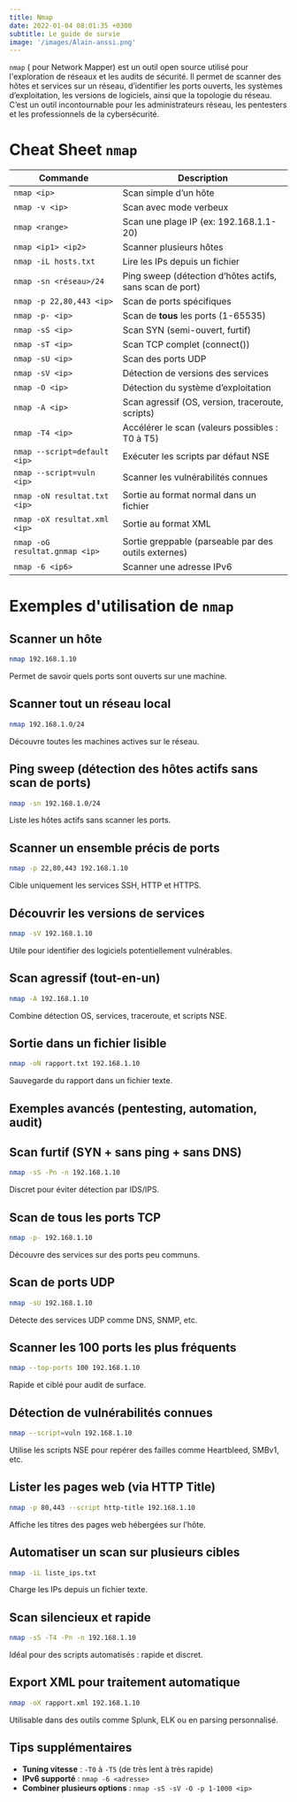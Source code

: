 ```yaml
---
title: Nmap
date: 2022-01-04 08:01:35 +0300
subtitle: Le guide de survie
image: '/images/Alain-anssi.png'
---
```


`nmap` ( pour Network Mapper) est un outil open source utilisé pour l'exploration de réseaux et les audits de sécurité. Il permet de scanner des hôtes et services sur un réseau, d’identifier les ports ouverts, les systèmes d’exploitation, les versions de logiciels, ainsi que la topologie du réseau. C’est un outil incontournable pour les administrateurs réseau, les pentesters et les professionnels de la cybersécurité.

# Cheat Sheet `nmap`

| Commande                            | Description                                                                 |
|-------------------------------------|-----------------------------------------------------------------------------|
| `nmap <ip>`                         | Scan simple d’un hôte                                                      |
| `nmap -v <ip>`                      | Scan avec mode verbeux                                                     |
| `nmap <range>`                      | Scan une plage IP (ex: 192.168.1.1-20)                                     |
| `nmap <ip1> <ip2>`                  | Scanner plusieurs hôtes                                                    |
| `nmap -iL hosts.txt`                | Lire les IPs depuis un fichier                                             |
| `nmap -sn <réseau>/24`              | Ping sweep (détection d’hôtes actifs, sans scan de port)                  |
| `nmap -p 22,80,443 <ip>`            | Scan de ports spécifiques                                                  |
| `nmap -p- <ip>`                     | Scan de **tous** les ports (1-65535)                                       |
| `nmap -sS <ip>`                     | Scan SYN (semi-ouvert, furtif)                                             |
| `nmap -sT <ip>`                     | Scan TCP complet (connect())                                               |
| `nmap -sU <ip>`                     | Scan des ports UDP                                                         |
| `nmap -sV <ip>`                     | Détection de versions des services                                         |
| `nmap -O <ip>`                      | Détection du système d’exploitation                                        |
| `nmap -A <ip>`                      | Scan agressif (OS, version, traceroute, scripts)                           |
| `nmap -T4 <ip>`                     | Accélérer le scan (valeurs possibles : T0 à T5)                            |
| `nmap --script=default <ip>`        | Exécuter les scripts par défaut NSE                                        |
| `nmap --script=vuln <ip>`           | Scanner les vulnérabilités connues                                         |
| `nmap -oN resultat.txt <ip>`        | Sortie au format normal dans un fichier                                   |
| `nmap -oX resultat.xml <ip>`        | Sortie au format XML                                                       |
| `nmap -oG resultat.gnmap <ip>`      | Sortie greppable (parseable par des outils externes)                       |
| `nmap -6 <ip6>`                     | Scanner une adresse IPv6                                                  |

# Exemples d'utilisation de `nmap`

## Scanner un hôte
```bash
nmap 192.168.1.10
```
Permet de savoir quels ports sont ouverts sur une machine.

## Scanner tout un réseau local
```bash
nmap 192.168.1.0/24
```
Découvre toutes les machines actives sur le réseau.

## Ping sweep (détection des hôtes actifs sans scan de ports)
```bash
nmap -sn 192.168.1.0/24
```
Liste les hôtes actifs sans scanner les ports.

## Scanner un ensemble précis de ports
```bash
nmap -p 22,80,443 192.168.1.10
```
Cible uniquement les services SSH, HTTP et HTTPS.

## Découvrir les versions de services
```bash
nmap -sV 192.168.1.10
```
Utile pour identifier des logiciels potentiellement vulnérables.

## Scan agressif (tout-en-un)
```bash
nmap -A 192.168.1.10
```
Combine détection OS, services, traceroute, et scripts NSE.

## Sortie dans un fichier lisible
```bash
nmap -oN rapport.txt 192.168.1.10
```
Sauvegarde du rapport dans un fichier texte.

## Exemples avancés (pentesting, automation, audit)

## Scan furtif (SYN + sans ping + sans DNS)
```bash
nmap -sS -Pn -n 192.168.1.10
```
Discret pour éviter détection par IDS/IPS.

## Scan de tous les ports TCP
```bash
nmap -p- 192.168.1.10
```
Découvre des services sur des ports peu communs.

## Scan de ports UDP
```bash
nmap -sU 192.168.1.10
```
Détecte des services UDP comme DNS, SNMP, etc.

## Scanner les 100 ports les plus fréquents
```bash
nmap --top-ports 100 192.168.1.10
```
Rapide et ciblé pour audit de surface.

## Détection de vulnérabilités connues
```bash
nmap --script=vuln 192.168.1.10
```
Utilise les scripts NSE pour repérer des failles comme Heartbleed, SMBv1, etc.

## Lister les pages web (via HTTP Title)
```bash
nmap -p 80,443 --script http-title 192.168.1.10
```
Affiche les titres des pages web hébergées sur l’hôte.

## Automatiser un scan sur plusieurs cibles
```bash
nmap -iL liste_ips.txt
```
Charge les IPs depuis un fichier texte.

## Scan silencieux et rapide
```bash
nmap -sS -T4 -Pn -n 192.168.1.10
```
Idéal pour des scripts automatisés : rapide et discret.

## Export XML pour traitement automatique
```bash
nmap -oX rapport.xml 192.168.1.10
```
Utilisable dans des outils comme Splunk, ELK ou en parsing personnalisé.


## Tips supplémentaires

- **Tuning vitesse** : `-T0` à `-T5` (de très lent à très rapide)
- **IPv6 supporté** : `nmap -6 <adresse>`
- **Combiner plusieurs options** : `nmap -sS -sV -O -p 1-1000 <ip>`
